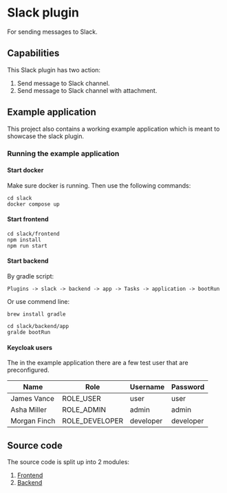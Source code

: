 # Slack plugin

For sending messages to Slack.

## Capabilities

This Slack plugin has two action:

1. Send message to Slack channel.
2. Send message to Slack channel with attachment.

## Example application

This project also contains a working example application which is meant to showcase the slack plugin.

### Running the example application

#### Start docker

Make sure docker is running. Then use the following commands:

```shell
cd slack
docker compose up
```

#### Start frontend

```shell
cd slack/frontend
npm install
npm run start
```

#### Start backend

By gradle script:

`Plugins -> slack -> backend -> app -> Tasks -> application -> bootRun`

Or use commend line:

```shell
brew install gradle

cd slack/backend/app
gralde bootRun
```

#### Keycloak users

The in the example application there are a few test user that are preconfigured.

| Name | Role | Username | Password |
|---|---|---|---|
| James Vance | ROLE_USER | user | user |
| Asha Miller | ROLE_ADMIN | admin | admin |
| Morgan Finch | ROLE_DEVELOPER | developer | developer |

## Source code

The source code is split up into 2 modules:

1. [Frontend](/frontend)
2. [Backend](/backend)
